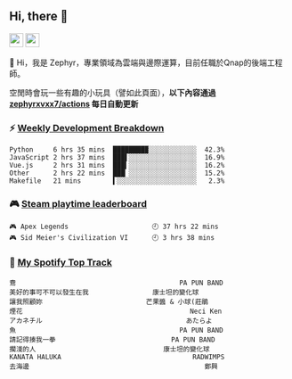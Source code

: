 <!--
**zephyrxvxx7/zephyrxvxx7** is a ✨ _special_ ✨ repository because its `README.md` (this file) appears on your GitHub profile.

Here are some ideas to get you started:

- 🔭 I’m currently working on ...
- 🌱 I’m currently learning ...
- 👯 I’m looking to collaborate on ...
- 🤔 I’m looking for help with ...
- 💬 Ask me about ...
- 📫 How to reach me: ...
- 😄 Pronouns: ...
- ⚡ Fun fact: ...
-->

## Hi, there 👋

<a href="https://www.instagram.com/zephyrxvxx7/"><img src="https://img.shields.io/badge/instagram-3f729b?&style=for-the-badge&logo=instagram&logoColor=white" height=25></a>
<a href="https://zephyrxvxx7.me/"><img src="https://img.shields.io/badge/blog-gray?&style=for-the-badge&logo=hexo&logoColor=white" height=25></a>

👋 Hi，我是 Zephyr，專業領域為雲端與邊際運算，目前任職於Qnap的後端工程師。

空閒時會玩一些有趣的小玩具（譬如此頁面），**以下內容通過 [zephyrxvxx7/actions](https://github.com/zephyrxvxx7/zephyrxvxx7/actions) 每日自動更新**

### ⚡ [Weekly Development Breakdown](https://gist.github.com/zephyrxvxx7/ee1787313f0772b51494d051b5edde7f)

<!-- code_time start -->

```text
Python     6 hrs 35 mins  ████████▉░░░░░░░░░░░░  42.3%
JavaScript 2 hrs 37 mins  ███▌░░░░░░░░░░░░░░░░░  16.9%
Vue.js     2 hrs 31 mins  ███▍░░░░░░░░░░░░░░░░░  16.2%
Other      2 hrs 22 mins  ███▏░░░░░░░░░░░░░░░░░  15.2%
Makefile   21 mins        ▍░░░░░░░░░░░░░░░░░░░░   2.3%
```

<!-- code_time end -->

### 🎮 [Steam playtime leaderboard](https://gist.github.com/zephyrxvxx7/f77b8978877f959b69d84723c43a4a64)

<!-- steam_time start -->

```text
🎮 Apex Legends                     🕘 37 hrs 22 mins
🎮 Sid Meier's Civilization VI      🕘 3 hrs 38 mins
```

<!-- steam_time end -->

### 🎵 [My Spotify Top Track](https://gist.github.com/zephyrxvxx7/fe159fde5ec9ebea27e03dd63a71e78f)

<!-- spotify_track start -->

```text
鴦                                         PA PUN BAND
美好的事可不可以發生在我                康士坦的變化球
讓我照顧妳                          芒果醬 & 小球(莊鵑
煙花                                          Neci Ken
アカネチル                                    あたらよ
魚                                         PA PUN BAND
請記得揍我一拳                             PA PUN BAND
擱淺的人                                康士坦的變化球
KANATA HALUKA                                 RADWIMPS
去海邊                                            鄭興
```

<!-- spotify_track end -->
